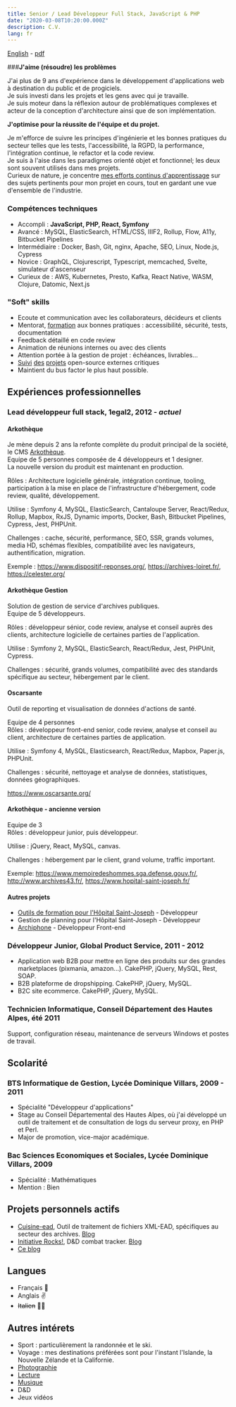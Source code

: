 ```yaml
---
title: Senior / Lead Développeur Full Stack, JavaScript & PHP
date: "2020-03-08T10:20:00.000Z"
description: C.V.
lang: fr
---
```

[English](/resume/) - <a href="camille-hodoul.pdf" target="_blank" download>pdf</a>

###__J'aime (résoudre) les problèmes__

J'ai plus de 9 ans d'expérience dans le développement d'applications web à destination du public et de progiciels.  
Je suis investi dans les projets et les gens avec qui je travaille.  
Je suis moteur dans la réflexion autour de problématiques complexes et acteur de la conception d'architecture ainsi que de son implémentation.

__J'optimise pour la réussite de l'équipe et du projet.__

Je m'efforce de suivre les principes d'ingénierie et les bonnes pratiques du secteur telles que les tests, l'accessibilité, la RGPD, la performance, l'intégration continue, le refactor et la code review.  
Je suis à l'aise dans les paradigmes orienté objet et fonctionnel; les deux sont souvent utilisés dans mes projets.  
Curieux de nature, je concentre [mes efforts continus d'apprentissage](/learning-resources/) sur des sujets pertinents pour mon projet en cours, tout en gardant une vue d'ensemble de l'industrie.  

### Compétences techniques

* Accompli : __JavaScript, PHP, React, Symfony__
* Avancé : MySQL, ElasticSearch, HTML/CSS, IIIF2, Rollup, Flow, A11y, Bitbucket Pipelines
* Intermédiaire : Docker, Bash, Git, nginx, Apache, SEO, Linux, Node.js, Cypress
* Novice : GraphQL, Clojurescript, Typescript, memcached, Svelte, simulateur d'ascenseur
* Curieux de : AWS, Kubernetes, Presto, Kafka, React Native, WASM, Clojure, Datomic, Next.js

### "Soft" skills

* Ecoute et communication avec les collaborateurs, décideurs et clients
* Mentorat, [formation](/rollup-dev-environment/) aux bonnes pratiques : accessibilité, sécurité, tests, documentation
* Feedback détaillé en code review
* Animation de réunions internes ou avec des clients
* Attention portée à la gestion de projet : échéances, livrables...
* [Suivi](https://github.com/rollup/rollup/issues/2715) [des](https://github.com/rollup/rollup/issues/2285) [projets](https://github.com/alex3165/react-mapbox-gl/issues/795) open-source externes critiques
* Maintient du bus factor le plus haut possible.

## Expériences professionnelles

### Lead développeur full stack, 1egal2, 2012 - *actuel*

#### Arkothèque

Je mène depuis 2 ans la refonte complète du produit principal de la société, le CMS [Arkothèque](https://arkotheque.fr).  
Equipe de 5 personnes composée de 4 développeurs et 1 designer.  
La nouvelle version du produit est maintenant en production.  

Rôles : Architecture logicielle générale, intégration continue, tooling, participation à la mise en place de l'infrastructure d'hébergement, code review, qualité, développement.  

Utilise : Symfony 4, MySQL, ElasticSearch, Cantaloupe Server, React/Redux, Rollup, Mapbox, RxJS, Dynamic imports, Docker, Bash, Bitbucket Pipelines, Cypress, Jest, PHPUnit.  

Challenges : cache, sécurité, performance, SEO, SSR, grands volumes, media HD, schémas flexibles, compatibilité avec les navigateurs, authentification, migration.

Exemple : https://www.dispositif-reponses.org/, https://archives-loiret.fr/, https://celester.org/

#### Arkothèque Gestion

Solution de gestion de service d'archives publiques.  
Equipe de 5 développeurs.  

Rôles : développeur sénior, code review, analyse et conseil auprès des clients, architecture logicielle de certaines parties de l'application.

Utilise : Symfony 2, MySQL, ElasticSearch, React/Redux, Jest, PHPUnit, Cypress.  

Challenges : sécurité, grands volumes, compatibilité avec des standards spécifique au secteur, hébergement par le client.  

#### Oscarsante

Outil de reporting et visualisation de données d'actions de santé.

Equipe de 4 personnes  
Rôles : développeur front-end senior, code review, analyse et conseil au client, architecture de certaines parties de application.

Utilise : Symfony 4, MySQL, Elasticsearch, React/Redux, Mapbox, Paper.js, PHPUnit.  

Challenges : sécurité, nettoyage et analyse de données, statistiques, données géographiques.

https://www.oscarsante.org/

#### Arkothèque - ancienne version

Equipe de 3   
Rôles : développeur junior, puis développeur.  

Utilise : jQuery, React, MySQL, canvas.  

Challenges : hébergement par le client, grand volume, traffic important.  

Exemple: https://www.memoiredeshommes.sga.defense.gouv.fr/, http://www.archives43.fr/, https://www.hopital-saint-joseph.fr/

#### Autres projets

* [Outils de formation pour l'Hôpital Saint-Joseph](https://www.hopital-saint-joseph.fr/r/251/les-conferences-ecni/) - Développeur
* Gestion de planning pour l'Hôpital Saint-Joseph - Développeur
* [Archiphone](https://www.1egal2.com/a/525/archiphone/) - Développeur Front-end

### Développeur Junior, Global Product Service, 2011 - 2012

* Application web B2B pour mettre en ligne des produits sur des grandes marketplaces (pixmania, amazon...). CakePHP, jQuery, MySQL, Rest, SOAP.
* B2B plateforme de dropshipping. CakePHP, jQuery, MySQL.
* B2C site ecommerce. CakePHP, jQuery, MySQL.

### Technicien Informatique, Conseil Département des Hautes Alpes, été 2011

Support, configuration réseau, maintenance de serveurs Windows et postes de travail.

## Scolarité

### BTS Informatique de Gestion, Lycée Dominique Villars, 2009 - 2011

* Spécialité "Développeur d'applications"
* Stage au Conseil Départemental des Hautes Alpes, où j'ai développé un outil de traitement et de consultation de logs du serveur proxy, en PHP et Perl.
* Major de promotion, vice-major académique.

### Bac Sciences Economiques et Sociales, Lycée Dominique Villars, 2009

* Spécialité : Mathématiques
* Mention : Bien

## Projets personnels actifs

* [Cuisine-ead](https://cuisine-ead.netlify.com/), Outil de traitement de fichiers XML-EAD, spécifiques au secteur des archives. [Blog](/cuisine-ead)
* [Initiative Rocks!](https://initiative.rocks/), D&D combat tracker. [Blog](/initiative-rocks)
* [Ce blog](/)

## Langues

* Français 🤙
* Anglais ✌️
* ~~Italien~~ 🤦‍♂️

## Autres intérets

* Sport : particulièrement la randonnée et le ski.
* Voyage : mes destinations préférées sont pour l'instant l'Islande, la Nouvelle Zélande et la Californie.
* [Photographie](https://flickr.com/people/camille_hodoul/)
* [Lecture](https://www.goodreads.com/user/show/18835095-camille-hodoul)
* [Musique](https://open.spotify.com/user/11487860)
* D&D
* Jeux vidéos
